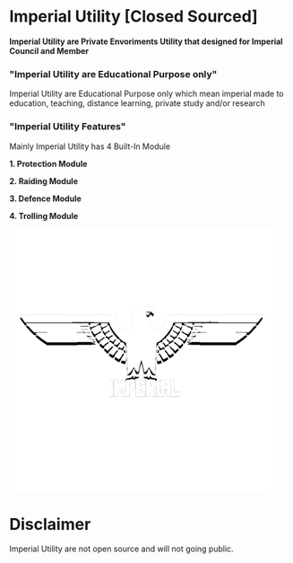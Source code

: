 # Imperial Utility [Closed Sourced]

**Imperial Utility are Private Envoriments Utility that designed for Imperial Council and Member**

### "Imperial Utility are Educational Purpose only"
Imperial Utility are Educational Purpose only which mean imperial 
made to education, teaching, distance learning, private study and/or research

### "Imperial Utility Features"
Mainly Imperial Utility has 4 Built-In Module

**1. Protection Module**

**2. Raiding Module**

**3. Defence Module**

**4. Trolling Module**


![alt text](https://github.com/ImOrdinaryHalalGuy/IMPutility/blob/main/imperial2.png?raw=true)

# **Disclaimer**
Imperial Utility are not open source and will not going public.
